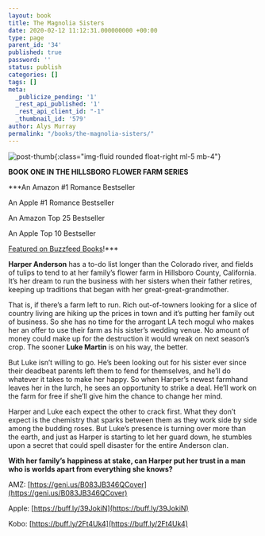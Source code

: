 ```yaml
---
layout: book
title: The Magnolia Sisters
date: 2020-02-12 11:12:31.000000000 +00:00
type: page
parent_id: '34'
published: true
password: ''
status: publish
categories: []
tags: []
meta:
  _publicize_pending: '1'
  _rest_api_published: '1'
  _rest_api_client_id: "-1"
  _thumbnail_id: '579'
author: Alys Murray
permalink: "/books/the-magnolia-sisters/"
---
```

![post-thumb]({{site.baseurl}}/assets/images/portfolio/magnolia_sisters.jpg){:class="img-fluid rounded float-right ml-5 mb-4"}

**BOOK ONE IN THE HILLSBORO FLOWER FARM SERIES**

***An Amazon #1 Romance Bestseller

An Apple #1 Romance Bestseller

An Amazon Top 25 Bestseller

An Apple Top 10 Bestseller

[Featured on Buzzfeed Books](https://www.buzzfeed.com/sarahrohoman/feel-good-summer-reads-amazon-canada)!***

**Harper Anderson** has a to-do list longer than the Colorado river, and fields of tulips to tend to at her family’s flower farm in Hillsboro County, California. It’s her dream to run the business with her sisters when their father retires, keeping up traditions that began with her great-great-grandmother.

That is, if there’s a farm left to run. Rich out-of-towners looking for a slice of country living are hiking up the prices in town and it’s putting her family out of business. So she has no time for the arrogant LA tech mogul who makes her an offer to use their farm as his sister’s wedding venue. No amount of money could make up for the destruction it would wreak on next season’s crop. The sooner **Luke Martin** is on his way, the better.

But Luke isn’t willing to go. He’s been looking out for his sister ever since their deadbeat parents left them to fend for themselves, and he’ll do whatever it takes to make her happy. So when Harper’s newest farmhand leaves her in the lurch, he sees an opportunity to strike a deal. He’ll work on the farm for free if she’ll give him the chance to change her mind.

Harper and Luke each expect the other to crack first. What they don’t expect is the chemistry that sparks between them as they work side by side among the budding roses. But Luke’s presence is turning over more than the earth, and just as Harper is starting to let her guard down, he stumbles upon a secret that could spell disaster for the entire Anderson clan.

**With her family’s happiness at stake, can Harper put her trust in a man who is worlds apart from everything she knows?**

AMZ: [https://geni.us/B083JB346QCover](https://geni.us/B083JB346QCover)

Apple: [https://buff.ly/39JokiN](https://buff.ly/39JokiN)

Kobo: [https://buff.ly/2Ft4Uk4](https://buff.ly/2Ft4Uk4)
